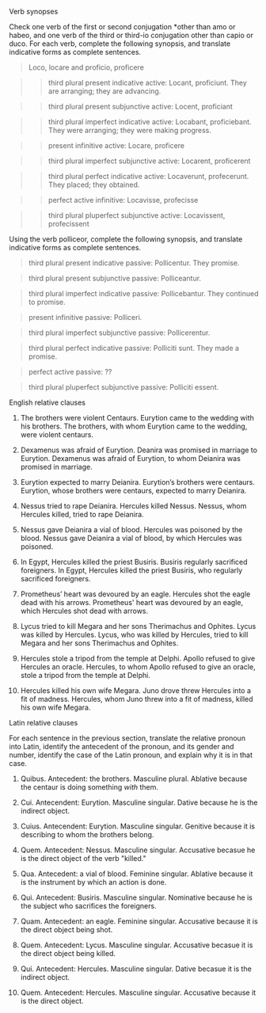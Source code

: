 Verb synopses

Check one verb of the first or second conjugation *other than amo or habeo, and one verb of the third or third-io conjugation other than capio or duco. For each verb, complete the following synopsis, and translate indicative forms as complete sentences.

> Loco, locare and proficio, proficere

>> third plural present indicative active: Locant, proficiunt. They are arranging; they are advancing.

>> third plural present subjunctive active: Locent, proficiant

>> third plural imperfect indicative active: Locabant, proficiebant. They were arranging; they were making progress.

>> present infinitive active: Locare, proficere

>> third plural imperfect subjunctive active: Locarent, proficerent

>> third plural perfect indicative active: Locaverunt, profecerunt. They placed; they obtained.

>> perfect active infinitive: Locavisse, profecisse

>> third plural pluperfect subjunctive active: Locavissent, profecissent

Using the verb polliceor, complete the following synopsis, and translate indicative forms as complete sentences.

> third plural present indicative passive: Pollicentur. They promise.

> third plural present subjunctive passive: Polliceantur.

> third plural imperfect indicative passive: Pollicebantur. They continued to promise.

> present infinitive passive: Polliceri.

> third plural imperfect subjunctive passive: Pollicerentur.

> third plural perfect indicative passive: Polliciti sunt. They made a promise.

> perfect active passive: ??

> third plural pluperfect subjunctive passive: Polliciti essent.

English relative clauses

1. The brothers were violent Centaurs. Eurytion came to the wedding with his brothers. The brothers, with whom Eurytion came to the wedding, were violent centaurs.

2. Dexamenus was afraid of Eurytion. Deanira was promised in marriage to Eurytion. Dexamenus was afraid of Eurytion, to whom Deianira was promised in marriage.

3. Eurytion expected to marry Deianira. Eurytion’s brothers were centaurs. Eurytion, whose brothers were centaurs, expected to marry Deianira.

4. Nessus tried to rape Deianira. Hercules killed Nessus. Nessus, whom Hercules killed, tried to rape Deianira.

5. Nessus gave Deianira a vial of blood. Hercules was poisoned by the blood. Nessus gave Deianira a vial of blood, by which Hercules was poisoned.

6. In Egypt, Hercules killed the priest Busiris. Busiris regularly sacrificed foreigners. In Egypt, Hercules killed the priest Busiris, who regularly sacrificed foreigners.

7. Prometheus’ heart was devoured by an eagle. Hercules shot the eagle dead with his arrows. Prometheus' heart was devoured by an eagle, which Hercules shot dead with arrows.

8. Lycus tried to kill Megara and her sons Therimachus and Ophites. Lycus was killed by Hercules. Lycus, who was killed by Hercules, tried to kill Megara and her sons Therimachus and Ophites.

9. Hercules stole a tripod from the temple at Delphi. Apollo refused to give Hercules an oracle. Hercules, to whom Apollo refused to give an oracle, stole a tripod from the temple at Delphi.

10. Hercules killed his own wife Megara. Juno drove threw Hercules into a fit of madness. Hercules, whom Juno threw into a fit of madness, killed his own wife Megara.

Latin relative clauses

For each sentence in the previous section, translate the relative pronoun into Latin, identify the antecedent of the pronoun, and its gender and number, identify the case of the Latin pronoun, and explain why it is in that case.

1. Quibus. Antecedent: the brothers. Masculine plural. Ablative because the centaur is doing something *with* them.

2. Cui. Antecendent: Eurytion. Masculine singular. Dative because he is the indirect object.

3. Cuius. Antecendent: Eurytion. Masculine singular. Genitive because it is describing to whom the brothers belong.

4. Quem. Antecedent: Nessus. Masculine singular. Accusative becasue he is the direct object of the verb "killed."

5. Qua. Antecedent: a vial of blood. Feminine singular. Ablative because it is the instrument by which an action is done.

6. Qui. Antecedent: Busiris. Masculine singular. Nominative because he is the subject who sacrifices the foreigners.

7. Quam. Antecedent: an eagle. Feminine singular. Accusative because it is the direct object being shot.

8. Quem. Antecedent: Lycus. Masculine singular. Accusative becasue it is the direct object being killed.

9. Qui. Antecedent: Hercules. Masculine singular. Dative becasue it is the indirect object.

10. Quem. Antecedent: Hercules. Masculine singular. Accusative because it is the direct object.
